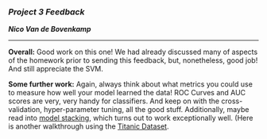 ### ***Project 3 Feedback***

***Nico Van de Bovenkamp***
***

**Overall:** Good work on this one! We had already discussed many of aspects of the homework prior to sending this feedback, but, nonetheless, good job! And still appreciate the SVM.

**Some further work:** Again, always think about what metrics you could use to measure how well your model learned the data! ROC Curves and AUC scores are very, very handy for classifiers. And keep on with the cross-validation, hyper-parameter tuning, all the good stuff. Additionally, maybe read into [model stacking](http://blog.kaggle.com/2016/12/27/a-kagglers-guide-to-model-stacking-in-practice/), which turns out to work exceptionally well. (Here is another walkthrough using the [Titanic Dataset](https://www.kaggle.com/arthurtok/titanic/introduction-to-ensembling-stacking-in-python).
